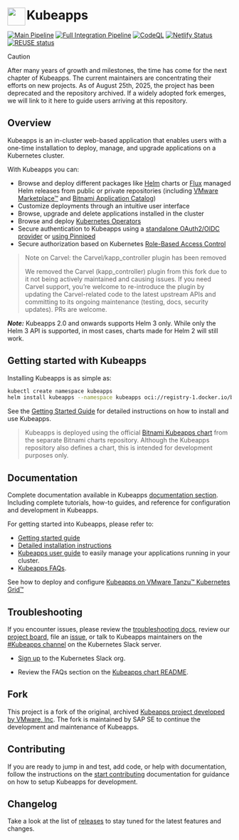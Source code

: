 # <img src="site/content/docs/latest/img/logo.svg" width="40" align="left"/> Kubeapps

[![Main Pipeline](https://github.com/SAP/kubeapps/actions/workflows/kubeapps-main.yaml/badge.svg)](https://github.com/SAP/kubeapps/actions/workflows/kubeapps-main.yaml)
[![Full Integration Pipeline](https://github.com/SAP/kubeapps/actions/workflows/kubeapps-full-integration.yaml/badge.svg)](https://github.com/SAP/kubeapps/actions/workflows/kubeapps-full-integration.yaml)
[![CodeQL](https://github.com/SAP/kubeapps/actions/workflows/codeql-analysis.yml/badge.svg)](https://github.com/SAP/kubeapps/actions/workflows/codeql-scheduled.yml)
[![Netlify Status](https://api.netlify.com/api/v1/badges/7e0e2833-1d75-43f6-b006-632d359bb83b/deploy-status)](https://app.netlify.com/sites/kubeapps-dev/deploys)
[![REUSE status](https://api.reuse.software/badge/github.com/SAP/kubeapps)](https://api.reuse.software/info/github.com/SAP/kubeapps)

> [!CAUTION]
> After many years of growth and milestones, the time has come for the next chapter of Kubeapps. The current maintainers are concentrating their efforts on new projects. As of August 25th, 2025, the project has been deprecated and the repository archived. If a widely adopted fork emerges, we will link to it here to guide users arriving at this repository.

## Overview

Kubeapps is an in-cluster web-based application that enables users with a one-time installation to deploy, manage, and upgrade applications on a Kubernetes cluster.

With Kubeapps you can:

- Browse and deploy different packages like [Helm](https://github.com/helm/helm) charts or [Flux](https://fluxcd.io/) managed Helm releases from public or private repositories (including [VMware Marketplace™](https://marketplace.cloud.vmware.com) and [Bitnami Application Catalog](https://bitnami.com/application-catalog))
- Customize deployments through an intuitive user interface
- Browse, upgrade and delete applications installed in the cluster
- Browse and deploy [Kubernetes Operators](https://operatorhub.io/)
- Secure authentication to Kubeapps using a [standalone OAuth2/OIDC provider](./site/content/docs/latest/tutorials/using-an-OIDC-provider.md) or [using Pinniped](./site/content/docs/latest/howto/OIDC/using-an-OIDC-provider-with-pinniped.md)
- Secure authorization based on Kubernetes [Role-Based Access Control](./site/content/docs/latest/howto/access-control.md)

> Note on Carvel: the Carvel/kapp_controller plugin has been removed
>
> We removed the Carvel (kapp_controller) plugin from this fork due to it not being actively maintained and causing issues. If you need Carvel support, you’re welcome to re-introduce the plugin by updating the Carvel-related code to the latest upstream APIs and committing to its ongoing maintenance (testing, docs, security updates). PRs are welcome.

**_Note:_** Kubeapps 2.0 and onwards supports Helm 3 only. While only the Helm 3 API is supported, in most cases, charts made for Helm 2 will still work.

## Getting started with Kubeapps

Installing Kubeapps is as simple as:

```bash
kubectl create namespace kubeapps
helm install kubeapps --namespace kubeapps oci://registry-1.docker.io/bitnamicharts/kubeapps
```

See the [Getting Started Guide](./site/content/docs/latest/tutorials/getting-started.md) for detailed instructions on how to install and use Kubeapps.

> Kubeapps is deployed using the official [Bitnami Kubeapps chart](https://github.com/bitnami/charts/tree/main/bitnami/kubeapps) from the separate Bitnami charts repository. Although the Kubeapps repository also defines a chart, this is intended for development purposes only.

## Documentation

Complete documentation available in Kubeapps [documentation section](./site/content/docs/latest/README.md). Including complete tutorials, how-to guides, and reference for configuration and development in Kubeapps.

For getting started into Kubeapps, please refer to:

- [Getting started guide](./site/content/docs/latest/tutorials/getting-started.md)
- [Detailed installation instructions](./chart/kubeapps/README.md)
- [Kubeapps user guide](./site/content/docs/latest/howto/dashboard.md) to easily manage your applications running in your cluster.
- [Kubeapps FAQs](./chart/kubeapps/README.md#faq).

See how to deploy and configure [Kubeapps on VMware Tanzu™ Kubernetes Grid™](./site/content/docs/latest/tutorials/kubeapps-on-tkg/README.md)

## Troubleshooting

If you encounter issues, please review the [troubleshooting docs](./chart/kubeapps/README.md#troubleshooting), review our [project board](https://github.com/orgs/vmware-tanzu/projects/38/views/2), file an [issue](https://github.com/vmware-tanzu/kubeapps/issues), or talk to Kubeapps maintainers on the [#Kubeapps channel](https://kubernetes.slack.com/messages/kubeapps) on the Kubernetes Slack server.

- [Sign up](https://slack.k8s.io) to the Kubernetes Slack org.

- Review the FAQs section on the [Kubeapps chart README](./chart/kubeapps/README.md#faq).

## Fork

This project is a fork of the original, archived [Kubeapps project developed by VMware, Inc](https://github.com/vmware-tanzu/kubeapps). The fork is maintained by SAP SE to continue the development and maintenance of Kubeapps.

## Contributing

If you are ready to jump in and test, add code, or help with documentation, follow the instructions on the [start contributing](./CONTRIBUTING.md) documentation for guidance on how to setup Kubeapps for development.

## Changelog

Take a look at the list of [releases](https://github.com/vmware-tanzu/kubeapps/releases) to stay tuned for the latest features and changes.
